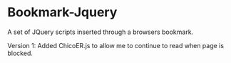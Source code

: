 Bookmark-Jquery
===============

A set of JQuery scripts inserted through a browsers bookmark.

Version 1:
Added ChicoER.js to allow me to continue to read when page is blocked.
